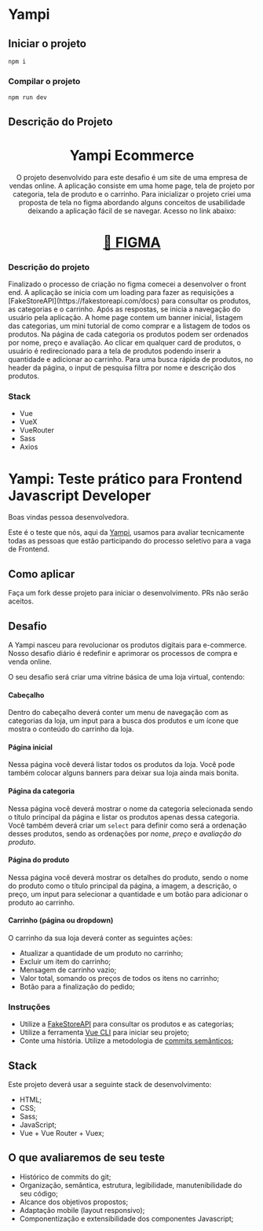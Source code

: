 # Yampi

## Iniciar o projeto
```
npm i
```
### Compilar o projeto
```
npm run dev
```

## Descrição do Projeto
<h1 align="center">Yampi Ecommerce</h1>
<p align="center">O projeto desenvolvido para este desafio é um site de uma empresa de vendas online.
A aplicação consiste em uma home page, tela de projeto por categoria, tela de produto e o carrinho.
Para inicializar o projeto criei uma proposta de tela no figma abordando alguns conceitos de usabilidade deixando a aplicação fácil de se navegar. 
Acesso no link abaixo:</p>
<h1 align="center">
<a href="https://www.figma.com/file/bjs8t5opWxPsqmeAHefq8q/Yampi?node-id=0%3A1">🔗 FIGMA</a>
</h1>

### Descrição do projeto
<p>
Finalizado o processo de criação no figma comecei a desenvolver o front end. A aplicação se inicia com um loading para fazer as requisições a [FakeStoreAPI](https://fakestoreapi.com/docs) para consultar os produtos, as categorias e o carrinho. Após as respostas, se inicia a navegação do usuário pela aplicação. A home page contem um banner inicial, listagem das categorias, um mini tutorial de como comprar e a listagem de todos os produtos. Na página de cada categoria os produtos podem ser ordenados por nome, preço e avaliação. Ao clicar em qualquer card de produtos, o usuário é redirecionado para a tela de produtos podendo inserir a quantidade e adicionar ao carrinho. Para uma busca rápida de produtos, no header da página, o input de pesquisa filtra por nome e descrição dos produtos.
</p>

### Stack

- Vue
- VueX
- VueRouter
- Sass
- Axios



# Yampi: Teste prático para Frontend Javascript Developer

Boas vindas pessoa desenvolvedora.

Este é o teste que nós, aqui da [Yampi](https://www.yampi.com.br/), usamos para avaliar tecnicamente todas as pessoas que estão participando do processo seletivo para a vaga de Frontend.

## Como aplicar

Faça um fork desse projeto para iniciar o  desenvolvimento. PRs não serão aceitos.

## Desafio

A Yampi nasceu para revolucionar os produtos digitais para e-commerce. Nosso desafio diário é redefinir e aprimorar os processos de compra e venda online.

O seu desafio será criar uma vitrine básica de uma loja virtual, contendo:


#### Cabeçalho
Dentro do cabeçalho deverá conter um menu de navegação com as categorias da loja, um input para a busca dos produtos e um ícone que mostra o conteúdo do carrinho da loja.

#### Página inicial
Nessa página você deverá listar todos os produtos da loja. Você pode também colocar alguns banners para deixar sua loja ainda mais bonita.

#### Página da categoria
Nessa página você deverá mostrar o nome da categoria selecionada sendo o título principal da página e listar os produtos apenas dessa categoria. Você também deverá criar um `select` para definir como será a ordenação desses produtos, sendo as ordenações por *nome*, *preço* e *avaliação do produto*.

#### Página do produto
Nessa página você deverá mostrar os detalhes do produto, sendo o nome do produto como o título principal da página, a imagem, a descrição, o preço, um input para selecionar a quantidade e um botão para adicionar o produto ao carrinho.

#### Carrinho (página ou dropdown)

O carrinho da sua loja deverá conter as seguintes ações:

- Atualizar a quantidade de um produto no carrinho;
- Excluir um item do carrinho;
- Mensagem de carrinho vazio;
- Valor total, somando os preços de todos os itens no carrinho;
- Botão para a finalização do pedido;


### Instruções

- Utilize a [FakeStoreAPI](https://fakestoreapi.com/docs) para consultar os produtos e as categorias;
- Utilize a ferramenta [Vue CLI](https://cli.vuejs.org/) para iniciar seu projeto;
- Conte uma história. Utilize a metodologia de [commits semânticos](https://blog.cubos.io/que-tal-comecar-a-usar-commits-semanticos/);


## Stack

Este projeto deverá usar a seguinte stack de desenvolvimento:

- HTML;
- CSS;
- Sass;
- JavaScript;
- Vue + Vue Router + Vuex;

## O que avaliaremos de seu teste

- Histórico de commits do git;
- Organização, semântica, estrutura, legibilidade, manutenibilidade do seu código;
- Alcance dos objetivos propostos;
- Adaptação mobile (layout responsivo);
- Componentização e extensibilidade dos componentes
Javascript;
